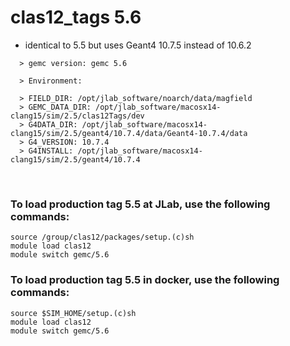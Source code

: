 # clas12_tags 5.6

- identical to 5.5 but uses Geant4 10.7.5 instead of 10.6.2

```  
  > gemc version: gemc 5.6

  > Environment:

  > FIELD_DIR: /opt/jlab_software/noarch/data/magfield
  > GEMC_DATA_DIR: /opt/jlab_software/macosx14-clang15/sim/2.5/clas12Tags/dev
  > G4DATA_DIR: /opt/jlab_software/macosx14-clang15/sim/2.5/geant4/10.7.4/data/Geant4-10.7.4/data
  > G4_VERSION: 10.7.4
  > G4INSTALL: /opt/jlab_software/macosx14-clang15/sim/2.5/geant4/10.7.4

```

<br>

### To load production tag 5.5 at JLab, use the following commands:

```
source /group/clas12/packages/setup.(c)sh
module load clas12
module switch gemc/5.6
```

### To load production tag 5.5 in docker, use the following commands:

```
source $SIM_HOME/setup.(c)sh
module load clas12
module switch gemc/5.6
```

<br>
   